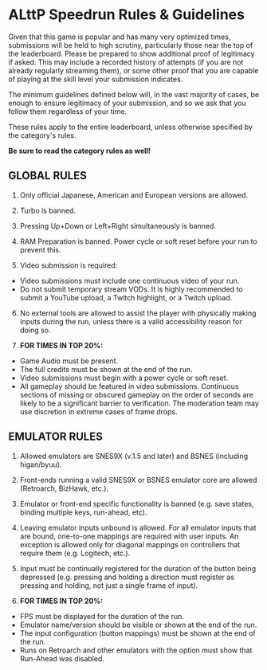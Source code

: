 # ALttP Speedrun Rules & Guidelines

Given that this game is popular and has many very optimized times, submissions will be held to high scrutiny, particularly those near the top of the leaderboard. Please be prepared to show additional proof of legitimacy if asked. This may include a recorded history of attempts (if you are not already regularly streaming them), or some other proof that you are capable of playing at the skill level your submission indicates.

The minimum guidelines defined below will, in the vast majority of cases, be enough to ensure legitimacy of your submission, and so we ask that you follow them regardless of your time.

These rules apply to the entire leaderboard, unless otherwise specified by the category's rules.

**Be sure to read the category rules as well!**

## GLOBAL RULES

1. Only official Japanese, American and European versions are allowed.

2. Turbo is banned.

3. Pressing Up+Down or Left+Right simultaneously is banned.

4. RAM Preparation is banned. Power cycle or soft reset before your run to prevent this.

5. Video submission is required:

- Video submissions must include one continuous video of your run.
- Do not submit temporary stream VODs. It is highly recommended to submit a YouTube upload, a Twitch highlight, or a Twitch upload.

6. No external tools are allowed to assist the player with physically making inputs during the run, unless there is a valid accessibility reason for doing so.

7. **FOR TIMES IN TOP 20%:**

- Game Audio must be present.
- The full credits must be shown at the end of the run.
- Video submissions must begin with a power cycle or soft reset.
- All gameplay should be featured in video submissions. Continuous sections of missing or obscured gameplay on the order of seconds are likely to be a significant barrier to verification. The moderation team may use discretion in extreme cases of frame drops.

## EMULATOR RULES

1. Allowed emulators are SNES9X (v.1.5 and later) and BSNES (including higan/byuu).

2. Front-ends running a valid SNES9X or BSNES emulator core are allowed (Retroarch, BizHawk, etc.).

3. Emulator or front-end specific functionality is banned (e.g. save states, binding multiple keys, run-ahead, etc).

4. Leaving emulator inputs unbound is allowed. For all emulator inputs that are bound, one-to-one mappings are required with user inputs. An exception is allowed only for diagonal mappings on controllers that require them (e.g. Logitech, etc.).

5. Input must be continually registered for the duration of the button being depressed (e.g. pressing and holding a direction must register as pressing and holding, not just a single frame of input).

6. **FOR TIMES IN TOP 20%:**

- FPS must be displayed for the duration of the run.
- Emulator name/version should be visible or shown at the end of the run.
- The input configuration (button mappings) must be shown at the end of the run.
- Runs on Retroarch and other emulators with the option must show that Run-Ahead was disabled.
